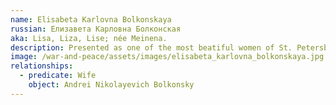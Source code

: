 ```yaml
---
name: Elisabeta Karlovna Bolkonskaya
russian: Елизавета Карловна Болконская
aka: Lisa, Liza, Lise; née Meinena.
description: Presented as one of the most beatiful women of St. Petersburg, Lisa (or Lise) is Prince Andrei Bolkonsky’s wife. She's described as having a lightly hairy and short upper lip, which somehow adds to her distinctive beauty. She has a warm and bright smile and very white teeth. Everyone refers to her as the ‘little princess’ and ‘enjoyed seeing this lovely young creature so full of life and gaiety, soon to become a mother and bearing her burden so lightly’. The only person who seems not to be enamoured of the little princess is her husband, ‘the face of his pretty little wife was apparently the one that bored him most. With a grimace that distorted his handsome countenance he turned away from her’.
image: /war-and-peace/assets/images/elisabeta_karlovna_bolkonskaya.jpg
relationships:
  - predicate: Wife
    object: Andrei Nikolayevich Bolkonsky
---
```

